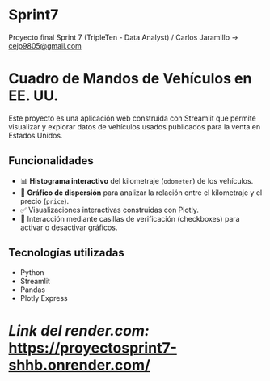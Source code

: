 # **Sprint7**
Proyecto final Sprint 7 (TripleTen - Data Analyst) / Carlos Jaramillo → cejp9805@gmail.com

# Cuadro de Mandos de Vehículos en EE. UU.

Este proyecto es una aplicación web construida con Streamlit que permite visualizar y explorar datos de vehículos usados publicados para la venta en Estados Unidos.

## Funcionalidades

- 📊 **Histograma interactivo** del kilometraje (`odometer`) de los vehículos.
- 🧩 **Gráfico de dispersión** para analizar la relación entre el kilometraje y el precio (`price`).
- ✅ Visualizaciones interactivas construidas con Plotly.
- 👤 Interacción mediante casillas de verificación (checkboxes) para activar o desactivar gráficos.

## Tecnologías utilizadas

- Python
- Streamlit
- Pandas
- Plotly Express

# *Link del render.com:* https://proyectosprint7-shhb.onrender.com/
